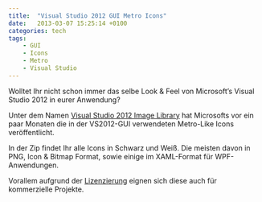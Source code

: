 ```yaml
---
title:  "Visual Studio 2012 GUI Metro Icons"
date:   2013-03-07 15:25:14 +0100
categories: tech
tags:
    - GUI
    - Icons
    - Metro
    - Visual Studio
---
```

Wolltet Ihr nicht schon immer das selbe Look & Feel von Microsoft’s Visual Studio 2012 in eurer Anwendung?

<!-- more -->

Unter dem Namen [Visual Studio 2012 Image Library](http://www.microsoft.com/en-us/download/details.aspx?id=35825) hat Microsofts vor ein paar Monaten die in der VS2012-GUI verwendeten Metro-Like Icons veröffentlicht.

In der Zip findet Ihr alle Icons in Schwarz und Weiß. Die meisten davon in PNG, Icon & Bitmap Format, sowie einige im XAML-Format für WPF-Anwendungen.

Vorallem aufgrund der [Lizenzierung](http://download.microsoft.com/download/0/6/0/0607D8EA-9BB7-440B-A36A-A24EB8C9C67E/Visual%20Studio%202012%20Image%20Library%20EULA.rtf) eignen sich diese auch für kommerzielle Projekte.
